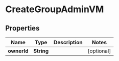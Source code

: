 

# CreateGroupAdminVM


## Properties

| Name | Type | Description | Notes |
|------------ | ------------- | ------------- | -------------|
|**ownerId** | **String** |  |  [optional] |



